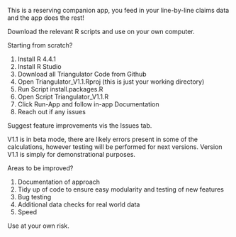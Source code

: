 This is a reserving companion app, you feed in your line-by-line claims data and the app does the rest!

Download the relevant R scripts and use on your own computer.

Starting from scratch?
1) Install R 4.4.1 
2) Install R Studio
3) Download all Triangulator Code from Github
4) Open Triangulator_V1.1.Rproj (this is just your working directory)
5) Run Script install.packages.R
6) Open Script Triangulator_V1.1.R 
7) Click Run-App and follow in-app Documentation
8) Reach out if any issues

Suggest feature improvements vis the Issues tab.

V1.1 is in beta mode, there are likely errors present in some of the calculations, however testing will be performed for next versions. Version V1.1 is simply for demonstrational purposes.

Areas to be improved?
1) Documentation of approach
2) Tidy up of code to ensure easy modularity and testing of new features
3) Bug testing
4) Additional data checks for real world data
5) Speed

Use at your own risk.

